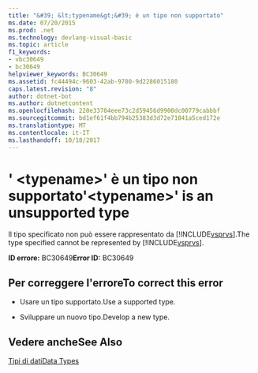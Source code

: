 ```yaml
---
title: "&#39; &lt;typename&gt;&#39; è un tipo non supportato"
ms.date: 07/20/2015
ms.prod: .net
ms.technology: devlang-visual-basic
ms.topic: article
f1_keywords:
- vbc30649
- bc30649
helpviewer_keywords: BC30649
ms.assetid: fc44494c-9603-42ab-9780-9d2286015180
caps.latest.revision: "8"
author: dotnet-bot
ms.author: dotnetcontent
ms.openlocfilehash: 220e33784eee73c2d59456d9900dc00779cabbbf
ms.sourcegitcommit: bd1ef61f4bb794b25383d3d72e71041a5ced172e
ms.translationtype: MT
ms.contentlocale: it-IT
ms.lasthandoff: 10/18/2017
---
```

# <a name="39lttypenamegt39-is-an-unsupported-type"></a><span data-ttu-id="2f0b5-102">&#39; &lt;typename&gt;&#39; è un tipo non supportato</span><span class="sxs-lookup"><span data-stu-id="2f0b5-102">&#39;&lt;typename&gt;&#39; is an unsupported type</span></span>
<span data-ttu-id="2f0b5-103">Il tipo specificato non può essere rappresentato da [!INCLUDE[vsprvs](~/includes/vsprvs-md.md)].</span><span class="sxs-lookup"><span data-stu-id="2f0b5-103">The type specified cannot be represented by [!INCLUDE[vsprvs](~/includes/vsprvs-md.md)].</span></span>  
  
 <span data-ttu-id="2f0b5-104">**ID errore:** BC30649</span><span class="sxs-lookup"><span data-stu-id="2f0b5-104">**Error ID:** BC30649</span></span>  
  
## <a name="to-correct-this-error"></a><span data-ttu-id="2f0b5-105">Per correggere l'errore</span><span class="sxs-lookup"><span data-stu-id="2f0b5-105">To correct this error</span></span>  
  
-   <span data-ttu-id="2f0b5-106">Usare un tipo supportato.</span><span class="sxs-lookup"><span data-stu-id="2f0b5-106">Use a supported type.</span></span>  
  
-   <span data-ttu-id="2f0b5-107">Sviluppare un nuovo tipo.</span><span class="sxs-lookup"><span data-stu-id="2f0b5-107">Develop a new type.</span></span>  
  
## <a name="see-also"></a><span data-ttu-id="2f0b5-108">Vedere anche</span><span class="sxs-lookup"><span data-stu-id="2f0b5-108">See Also</span></span>  
 [<span data-ttu-id="2f0b5-109">Tipi di dati</span><span class="sxs-lookup"><span data-stu-id="2f0b5-109">Data Types</span></span>](../../visual-basic/language-reference/data-types/data-type-summary.md)
